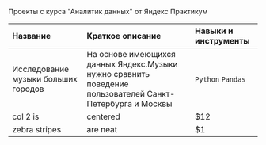 Проекты с курса "Аналитик данных" от Яндекс Практикум

| Название | Краткое описание | Навыки и инструменты |
:--- | :--- | :---
| Исследование музыки больших городов | На основе имеющихся данных Яндекс.Музыки нужно сравнить поведение пользователей Санкт-Петербурга и Москвы | `Python` `Pandas` |               
| col 2 is      | centered      |   $12 |
| zebra stripes | are neat      |    $1 |
